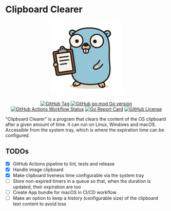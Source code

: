# Clipboard Clearer

<p align="center">
  <img src="./assets/clipboard_clearer_logo.png" alt="Go Semver Release Logo" width="230">
  <br><br>
  <a href="https://img.shields.io/github/v/tag/s0ders/clipboard-clearer?label=Version&color=bb33ff"><img alt="GitHub Tag" src="https://img.shields.io/github/v/tag/s0ders/clipboard-clearer?label=Version&color=bb33ff"></a>
  <a href="https://img.shields.io/github/go-mod/go-version/s0ders/clipboard-clearer"><img alt="GitHub go.mod Go version" src="https://img.shields.io/github/go-mod/go-version/s0ders/clipboard-clearer"></a>
  <a href="https://img.shields.io/github/actions/workflow/status/s0ders/clipboard-clearer/main.yaml?label=CI"><img alt="GitHub Actions Workflow Status" src="https://img.shields.io/github/actions/workflow/status/s0ders/clipboard-clearer/main.yaml?label=CI"></a>
  <a href="https://goreportcard.com/report/github.com/s0ders/clipboard-clearer"><img alt="Go Report Card" src="https://goreportcard.com/badge/github.com/s0ders/clipboard-clearer"></a>
  <a href="https://github.com/s0ders/go-semver-release/blob/main/LICENSE.md"><img alt="GitHub License" src="https://img.shields.io/github/license/s0ders/clipboard-clearer?label=License"></a>
</p>

"Clipboard Clearer" is a program that clears the content of the OS clipboard after a given amount of time. It can run on
 Linux, Windows and macOS. Accessible from the system tray, which is where the expiration time can be configured.

## TODOs

- [x] GitHub Actions pipeline to lint, tests and release
- [x] Handle image clipboard
- [x] Make clipboard liveness time configurable via the system tray
- [ ] Store non-expired timers in a queue so that, when the duration is updated, their expiration are too
- [ ] Create App bundle for macOS in CI/CD workflow
- [ ] Make an option to keep a history (configurable size) of the clipboard text content to avoid loss